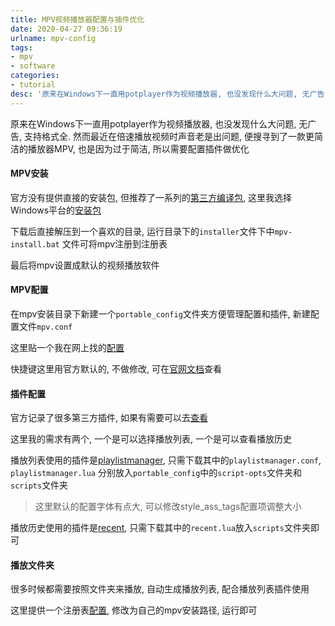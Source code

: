 ```yaml
---
title: MPV视频播放器配置与插件优化
date: 2020-04-27 09:36:19
urlname: mpv-config
tags: 
- mpv
- software
categories:
- tutorial
desc: '原来在Windows下一直用potplayer作为视频播放器, 也没发现什么大问题, 无广告, 支持格式全. 然而最近在倍速播放视频时声音老是出问题, 便搜寻到了一款更简洁的播放器MPV, 也是因为过于简洁, 所以需要配置插件做优化'
---
```


原来在Windows下一直用potplayer作为视频播放器, 也没发现什么大问题, 无广告, 支持格式全. 然而最近在倍速播放视频时声音老是出问题, 便搜寻到了一款更简洁的播放器MPV, 也是因为过于简洁, 所以需要配置插件做优化

<!--more-->

#### MPV安装

官方没有提供直接的安装包, 但推荐了一系列的[第三方编译包](https://mpv.io/installation/), 这里我选择Windows平台的[安装包](https://sourceforge.net/projects/mpv-player-windows/files/)

下载后直接解压到一个喜欢的目录, 运行目录下的`installer`文件下中`mpv-install.bat` 文件可将mpv注册到注册表

最后将mpv设置成默认的视频播放软件

#### MPV配置

在mpv安装目录下新建一个`portable_config`文件夹方便管理配置和插件, 新建配置文件`mpv.conf`

这里贴一个我在网上找的[配置](https://objectstorage.ap-tokyo-1.oraclecloud.com/n/nrnfoiwu5i48/b/anan/o/mpv.conf)

快捷键这里用官方默认的, 不做修改, 可在[官网文档](https://mpv.io/manual/master/#keyboard-control)查看

#### 插件配置

官方记录了很多第三方插件, 如果有需要可以去[查看](https://github.com/mpv-player/mpv/wiki/User-Scripts)

这里我的需求有两个, 一个是可以选择播放列表, 一个是可以查看播放历史

播放列表使用的插件是[playlistmanager](https://github.com/jonniek/mpv-playlistmanager), 只需下载其中的`playlistmanager.conf`, `playlistmanager.lua` 分别放入`portable_config`中的`script-opts`文件夹和`scripts`文件夹

> 这里默认的配置字体有点大, 可以修改style_ass_tags配置项调整大小

播放历史使用的插件是[recent](https://github.com/hacel/mpv-scripts), 只需下载其中的`recent.lua`放入`scripts`文件夹即可

#### 播放文件夹

很多时候都需要按照文件夹来播放, 自动生成播放列表, 配合播放列表插件使用

这里提供一个注册表[配置](https://objectstorage.ap-tokyo-1.oraclecloud.com/n/nrnfoiwu5i48/b/anan/o/mpv.reg), 修改为自己的mpv安装路径, 运行即可

